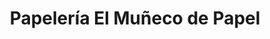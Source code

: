 ---
title: "Papelería El Muñeco de Papel"
url: /villa-de-alvarez/papeleria-el-muneco-de-papel/
shop: Schreibwaren
---